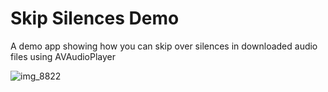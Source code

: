 # Skip Silences Demo
A demo app showing how you can skip over silences in downloaded audio files using AVAudioPlayer
 
![img_8822](https://user-images.githubusercontent.com/1022878/28975803-777b37b0-7909-11e7-8e6c-be1934f3f83f.PNG)
